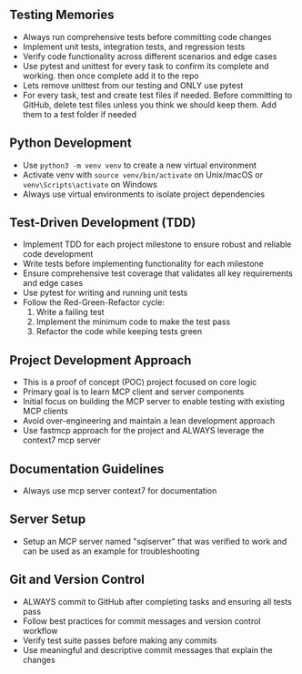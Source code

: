 ## Testing Memories

- Always run comprehensive tests before committing code changes
- Implement unit tests, integration tests, and regression tests
- Verify code functionality across different scenarios and edge cases
- Use     pytest and unittest for every task to confirm its complete and working. then once complete add it to the repo
- Lets remove unittest from our testing and ONLY use pytest
- For every task, test and create test files if needed. Before committing to GitHub, delete test files unless you think we should keep them. Add them to a test folder if needed

## Python Development

- Use `python3 -m venv venv` to create a new virtual environment
- Activate venv with `source venv/bin/activate` on Unix/macOS or `venv\Scripts\activate` on Windows
- Always use virtual environments to isolate project dependencies

## Test-Driven Development (TDD)

- Implement TDD for each project milestone to ensure robust and reliable code development
- Write tests before implementing functionality for each milestone
- Ensure comprehensive test coverage that validates all key requirements and edge cases
- Use pytest for writing and running unit tests
- Follow the Red-Green-Refactor cycle:
  1. Write a failing test
  2. Implement the minimum code to make the test pass
  3. Refactor the code while keeping tests green

## Project Development Approach

- This is a proof of concept (POC) project focused on core logic
- Primary goal is to learn MCP client and server components
- Initial focus on building the MCP server to enable testing with existing MCP clients
- Avoid over-engineering and maintain a lean development approach
- Use fastmcp approach for the project and ALWAYS leverage the context7 mcp server

## Documentation Guidelines

- Always use mcp server context7 for documentation

## Server Setup

- Setup an MCP server named "sqlserver" that was verified to work and can be used as an example for troubleshooting

## Git and Version Control

- ALWAYS commit to GitHub after completing tasks and ensuring all tests pass
- Follow best practices for commit messages and version control workflow
- Verify test suite passes before making any commits
- Use meaningful and descriptive commit messages that explain the changes